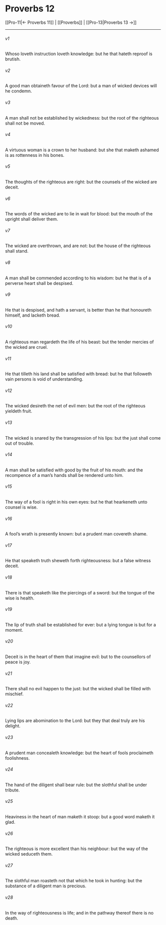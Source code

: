 # Proverbs 12

[[Pro-11|← Proverbs 11]] | [[Proverbs]] | [[Pro-13|Proverbs 13 →]]
***

###### v1
Whoso loveth instruction loveth knowledge: but he that hateth reproof is brutish.
###### v2
A good man obtaineth favour of the Lord: but a man of wicked devices will he condemn.
###### v3
A man shall not be established by wickedness: but the root of the righteous shall not be moved.
###### v4
A virtuous woman is a crown to her husband: but she that maketh ashamed is as rottenness in his bones.
###### v5
The thoughts of the righteous are right: but the counsels of the wicked are deceit.
###### v6
The words of the wicked are to lie in wait for blood: but the mouth of the upright shall deliver them.
###### v7
The wicked are overthrown, and are not: but the house of the righteous shall stand.
###### v8
A man shall be commended according to his wisdom: but he that is of a perverse heart shall be despised.
###### v9
He that is despised, and hath a servant, is better than he that honoureth himself, and lacketh bread.
###### v10
A righteous man regardeth the life of his beast: but the tender mercies of the wicked are cruel.
###### v11
He that tilleth his land shall be satisfied with bread: but he that followeth vain persons is void of understanding.
###### v12
The wicked desireth the net of evil men: but the root of the righteous yieldeth fruit.
###### v13
The wicked is snared by the transgression of his lips: but the just shall come out of trouble.
###### v14
A man shall be satisfied with good by the fruit of his mouth: and the recompence of a man’s hands shall be rendered unto him.
###### v15
The way of a fool is right in his own eyes: but he that hearkeneth unto counsel is wise.
###### v16
A fool’s wrath is presently known: but a prudent man covereth shame.
###### v17
He that speaketh truth sheweth forth righteousness: but a false witness deceit.
###### v18
There is that speaketh like the piercings of a sword: but the tongue of the wise is health.
###### v19
The lip of truth shall be established for ever: but a lying tongue is but for a moment.
###### v20
Deceit is in the heart of them that imagine evil: but to the counsellors of peace is joy.
###### v21
There shall no evil happen to the just: but the wicked shall be filled with mischief.
###### v22
Lying lips are abomination to the Lord: but they that deal truly are his delight.
###### v23
A prudent man concealeth knowledge: but the heart of fools proclaimeth foolishness.
###### v24
The hand of the diligent shall bear rule: but the slothful shall be under tribute.
###### v25
Heaviness in the heart of man maketh it stoop: but a good word maketh it glad.
###### v26
The righteous is more excellent than his neighbour: but the way of the wicked seduceth them.
###### v27
The slothful man roasteth not that which he took in hunting: but the substance of a diligent man is precious.
###### v28
In the way of righteousness is life; and in the pathway thereof there is no death. 
